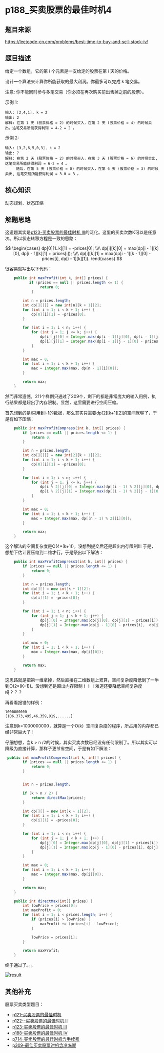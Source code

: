 # p188_买卖股票的最佳时机4

## 题目来源
https://leetcode-cn.com/problems/best-time-to-buy-and-sell-stock-iv/
## 题目描述

给定一个数组，它的第 i 个元素是一支给定的股票在第 i 天的价格。

设计一个算法来计算你所能获取的最大利润。你最多可以完成 k 笔交易。

注意: 你不能同时参与多笔交易（你必须在再次购买前出售掉之前的股票）。

示例 1:
```text
输入: [2,4,1], k = 2
输出: 2
解释: 在第 1 天 (股票价格 = 2) 的时候买入，在第 2 天 (股票价格 = 4) 的时候卖出，这笔交易所能获得利润 = 4-2 = 2 。
```
示例 2:
```text
输入: [3,2,6,5,0,3], k = 2
输出: 7
解释: 在第 2 天 (股票价格 = 2) 的时候买入，在第 3 天 (股票价格 = 6) 的时候卖出, 这笔交易所能获得利润 = 6-2 = 4 。
     随后，在第 5 天 (股票价格 = 0) 的时候买入，在第 6 天 (股票价格 = 3) 的时候卖出, 这笔交易所能获得利润 = 3-0 = 3 。
```
## 核心知识
动态规划、状态压缩
## 解题思路
这道题其实是[p123-买卖股票的最佳时机 III](./p123_买卖股票的最佳时机3.md)的泛化。这里的买卖次数K可以是任意次。所以状态转移方程是一致的思路：

$$
\begin{cases}
dp[0][1..k][1] = -prices[0]; \\\\
dp[i][k][0] = max(dp[i - 1][k][0], dp[i - 1][k][1] + prices[i]); \\\\
dp[i][k][1] = max(dp[i - 1][k - 1][0] - prices[i], dp[i - 1][k][1]).
\end{cases}
$$

很容易就写出以下代码：

```java
    public int maxProfit(int k, int[] prices) {
           if (prices == null || prices.length <= 1) {
                return 0;
            }

        int n = prices.length;
        int dp[][][] = new int[n][k + 1][2];
        for (int i = 1; i < k + 1; i++) {
            dp[0][i][1] = -prices[0];
        }

        for (int i = 1; i < n; i++) {
            for (int j = 1; j <= k; j++) {
                dp[i][j][0] = Integer.max(dp[i - 1][j][0], dp[i - 1][j][1] + prices[i]);
                dp[i][j][1] = Integer.max(dp[i - 1][j - 1][0] - prices[i], dp[i - 1][j][1]);
            }
        }

        int max = 0;
        for (int i = 1; i < k + 1; i++) {
            max = Integer.max(max, dp[n - 1][i][0]);
        }

        return max;
    }
```

然而非常遗憾，211个样例只通过了209个，剩下的都是非常庞大的输入用例，执行结果都是超出了内存限制。显然，这里需要进行空间压缩。

首先想到的是i只用到i-1的数据，那么其实只需要dp[2][k+1][2]的空间就够了，于是有如下压缩：

```java
    public int maxProfitCompress(int k, int[] prices) {
        if (prices == null || prices.length <= 1) {
            return 0;
        }

        int n = prices.length;
        int dp[][][] = new int[2][k + 1][2];
        for (int i = 1; i < k + 1; i++) {
            dp[0][i][1] = -prices[0];
        }

        for (int i = 1; i < n; i++) {
            for (int j = 1; j <= k; j++) {
                dp[i % 2][j][0] = Integer.max(dp[(i - 1) % 2][j][0], dp[(i - 1) % 2][j][1] + prices[i]);
                dp[i % 2][j][1] = Integer.max(dp[(i - 1) % 2][j - 1][0] - prices[i], dp[(i - 1) % 2][j][1]);
            }
        }

        int max = 0;
        for (int i = 1; i < k + 1; i++) {
            max = Integer.max(max, dp[(n - 1) % 2][i][0]);
        }

        return max;
    }   

```

这个解法的空间复杂度是O(4*(k+1))，没想到提交后还是超出内存限制!!! 于是，想想下估计要压缩到二维才行。于是祭出以下解法：


```java
    public int maxProfitCompress1(int k, int[] prices) {
        if (prices == null || prices.length <= 1) {
            return 0;
        }

        int n = prices.length;
        int dp[][] = new int[k + 1][2];
        for (int i = 1; i < k + 1; i++) {
            dp[i][1] = -prices[0];
        }

        for (int i = 1; i < n; i++) {
            for (int j = 1; j < k + 1; j++) {
                dp[j][0] = Integer.max(dp[j][0], dp[j][1] + prices[i]);
                dp[j][1] = Integer.max(dp[j - 1][0] - prices[i],  dp[j][1]);
            }
        }

        int max = 0;
        for (int i = 1; i < k + 1; i++) {
            max = Integer.max(max, dp[i][0]);
        }

        return max;
    }
```

这思路就是把第一维拿掉，然后直接在二维数组上累算，空间复杂度降低到了一半到O(2*(K+1))。没想到还是超出内存限制！！！难道还要降低空间复杂度吗？？？

再看看报错的样例：

```text
1000000000
[106,373,495,46,359,919,......]
```
注意到k=1000000000，就算是一个O(k）空间复杂度的程序，所占用的内存都已经非常巨大了！

仔细想想，当k > n /2的时候，其实买卖次数已经没有任何限制了。所以其实可以降级为直接计算，那样子更节省空间，于是有如下解法：

```java
 public int maxProfitCompress1(int k, int[] prices) {
        if (prices == null || prices.length <= 1) {
            return 0;
        }


        int n = prices.length;

        if (k > n / 2) {
            return directMax(prices);
        }

        int dp[][] = new int[k + 1][2];
        for (int i = 1; i < k + 1; i++) {
            dp[i][1] = -prices[0];
        }

        for (int i = 1; i < n; i++) {
            for (int j = 1; j < k + 1; j++) {
                dp[j][0] = Integer.max(dp[j][0], dp[j][1] + prices[i]);
                dp[j][1] = Integer.max(dp[j - 1][0] - prices[i], dp[j][1]);
            }
        }

        int max = 0;
        for (int i = 1; i < k + 1; i++) {
            max = Integer.max(max, dp[i][0]);
        }

        return max;
    }

    public int directMax(int[] prices) {
        int lowPrice = prices[0];
        int maxProfit = 0;
        for (int i = 1; i < prices.length; i++) {
            if (prices[i] > lowPrice) {
                maxProfit += (prices[i] - lowPrice);
            }

            lowPrice = prices[i];
        }

        return maxProfit;
    }

```

终于通过了。。。

![result](../asset/result.png)

## 其他补充
股票买卖类型题目：
- [p121-买卖股票的最佳时机](../problem/p121_买卖股票的最佳时机.md)
- [p122--买卖股票的最佳时机 II](../problem/p122_买卖股票的最佳时机2.md)
- [p123-买卖股票的最佳时机 III](../problem/p123_买卖股票的最佳时机3.md)
- [p188-买卖股票的最佳时机 IV](../problem/p188_买卖股票的最佳时机4.md)
- [p714-买卖股票的最佳时机含手续费](../problem/p714_买卖股票的最佳时机含手续费.md)
- [p309-最佳买卖股票时机含冷冻期](../problem/p309_最佳买卖股票时机含冷冻期.md)
